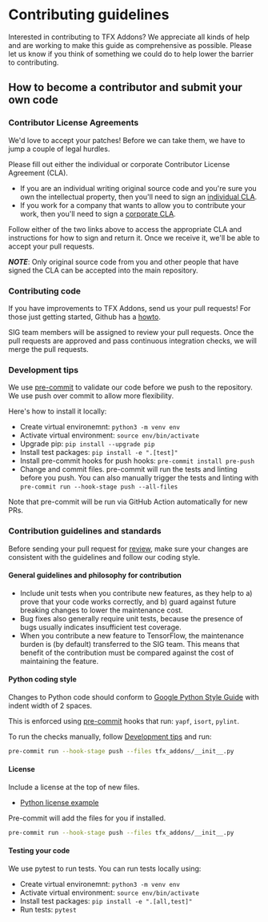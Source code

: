 # Contributing guidelines

Interested in contributing to TFX Addons? We appreciate all kinds of help and are working to make this guide as comprehensive as possible. 
Please let us know if you think of something we could do to help lower the barrier to contributing.

## How to become a contributor and submit your own code

### Contributor License Agreements

We'd love to accept your patches! Before we can take them, we have to jump a couple of legal hurdles.

Please fill out either the individual or corporate Contributor License Agreement (CLA).

  * If you are an individual writing original source code and you're sure you own the intellectual property, then you'll need to sign an [individual CLA](https://code.google.com/legal/individual-cla-v1.0.html).
  * If you work for a company that wants to allow you to contribute your work, then you'll need to sign a [corporate CLA](https://code.google.com/legal/corporate-cla-v1.0.html).

Follow either of the two links above to access the appropriate CLA and instructions for how to sign and return it. Once we receive it, we'll be able to accept your pull requests.

***NOTE***: Only original source code from you and other people that have signed the CLA can be accepted into the main repository.

### Contributing code

If you have improvements to TFX Addons, send us your pull requests! For those
just getting started, Github has a [howto](https://help.github.com/articles/using-pull-requests/).

SIG team members will be assigned to review your pull requests. Once the pull requests are approved and pass continuous integration checks, we will merge the pull requests.

### Development tips

We use [pre-commit](https://pre-commit.com/) to validate our code before we push to the repository. We use push over commit to allow more flexibility.

Here's how to install it locally:
- Create virtual environemnt: `python3 -m venv env`
- Activate virtual environment: `source env/bin/activate`
- Upgrade pip: `pip install --upgrade pip`
- Install test packages: `pip install -e ".[test]"`
- Install pre-commit hooks for push hooks: `pre-commit install pre-push`
- Change and commit files. pre-commit will run the tests and linting before you push. You can also manually trigger the tests and linting with `pre-commit run --hook-stage push --all-files`

Note that pre-commit will be run via GitHub Action automatically for new PRs.

### Contribution guidelines and standards

Before sending your pull request for
[review](https://github.com/tensorflow/tfx-addons/pulls),
make sure your changes are consistent with the guidelines and follow our coding style.

#### General guidelines and philosophy for contribution

* Include unit tests when you contribute new features, as they help to
  a) prove that your code works correctly, and b) guard against future breaking
  changes to lower the maintenance cost.
* Bug fixes also generally require unit tests, because the presence of bugs
  usually indicates insufficient test coverage.
* When you contribute a new feature to TensorFlow, the maintenance burden is (by
  default) transferred to the SIG team. This means that benefit of the
  contribution must be compared against the cost of maintaining the feature.

#### Python coding style

Changes to Python code should conform to
[Google Python Style Guide](https://google.github.io/styleguide/pyguide.html) with indent width of 2 spaces.

This is enforced using [pre-commit](https://pre-commit.com/) hooks that run: `yapf`, `isort`, `pylint`.

To run the checks manually, follow [Development tips](#development-tips) and run:
```bash
pre-commit run --hook-stage push --files tfx_addons/__init__.py
```

#### License

Include a license at the top of new files.

* [Python license example](https://github.com/tensorflow/tensorflow/blob/master/tensorflow/python/ops/nn.py#L1)

Pre-commit will add the files for you if installed.

```bash
pre-commit run --hook-stage push --files tfx_addons/__init__.py
```

#### Testing your code

We use pytest to run tests. You can run tests locally using:

- Create virtual environemnt: `python3 -m venv env`
- Activate virtual environment: `source env/bin/activate`
- Install test packages: `pip install -e ".[all,test]"`
- Run tests: `pytest`